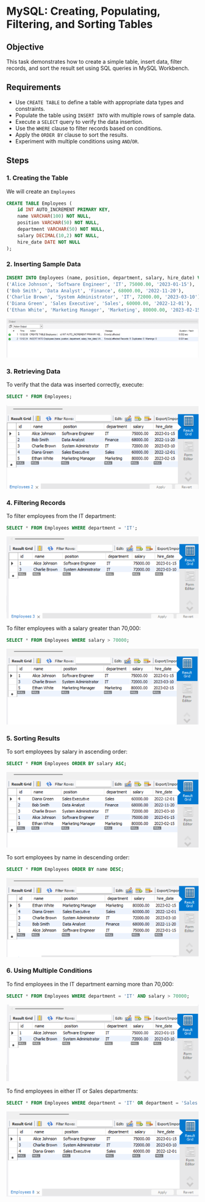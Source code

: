 # MySQL: Creating, Populating, Filtering, and Sorting Tables

## Objective
This task demonstrates how to create a simple table, insert data, filter records, and sort the result set using SQL queries in MySQL Workbench.

## Requirements
- Use `CREATE TABLE` to define a table with appropriate data types and constraints.
- Populate the table using `INSERT INTO` with multiple rows of sample data.
- Execute a `SELECT` query to verify the data insertion.
- Use the `WHERE` clause to filter records based on conditions.
- Apply the `ORDER BY` clause to sort the results.
- Experiment with multiple conditions using `AND`/`OR`.

## Steps

### 1. Creating the Table
We will create an `Employees`

```sql
CREATE TABLE Employees (
    id INT AUTO_INCREMENT PRIMARY KEY,
    name VARCHAR(100) NOT NULL,
    position VARCHAR(50) NOT NULL,
    department VARCHAR(50) NOT NULL,
    salary DECIMAL(10,2) NOT NULL,
    hire_date DATE NOT NULL
);
```

### 2. Inserting Sample Data

```sql
INSERT INTO Employees (name, position, department, salary, hire_date) VALUES
('Alice Johnson', 'Software Engineer', 'IT', 75000.00, '2023-01-15'),
('Bob Smith', 'Data Analyst', 'Finance', 68000.00, '2022-11-20'),
('Charlie Brown', 'System Administrator', 'IT', 72000.00, '2023-03-10'),
('Diana Green', 'Sales Executive', 'Sales', 60000.00, '2022-12-01'),
('Ethan White', 'Marketing Manager', 'Marketing', 80000.00, '2023-02-15');
```

![View](./output/1.png)

### 3. Retrieving Data
To verify that the data was inserted correctly, execute:

```sql
SELECT * FROM Employees;
```

![View](./output/2.png)

### 4. Filtering Records
To filter employees from the IT department:

```sql
SELECT * FROM Employees WHERE department = 'IT';
```
![View](./output/3.png)

To filter employees with a salary greater than 70,000:

```sql
SELECT * FROM Employees WHERE salary > 70000;
```
![View](./output/4.png)

### 5. Sorting Results
To sort employees by salary in ascending order:

```sql
SELECT * FROM Employees ORDER BY salary ASC;
```
![View](./output/5.png)

To sort employees by name in descending order:

```sql
SELECT * FROM Employees ORDER BY name DESC;
```

![View](./output/6.png)

### 6. Using Multiple Conditions
To find employees in the IT department earning more than 70,000:

```sql
SELECT * FROM Employees WHERE department = 'IT' AND salary > 70000;
```
![View](./output/7.png)

To find employees in either IT or Sales departments:

```sql
SELECT * FROM Employees WHERE department = 'IT' OR department = 'Sales';
```
![View](./output/8.png)


